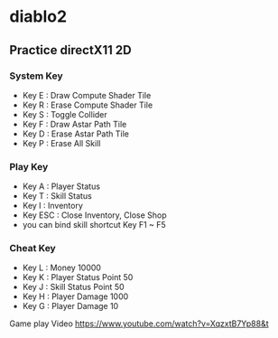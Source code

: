 # diablo2
## Practice directX11 2D
### System Key
- Key E : Draw Compute Shader Tile
- Key R : Erase Compute Shader Tile
- Key S : Toggle Collider
- Key F : Draw Astar Path Tile
- Key D : Erase Astar Path Tile
- Key P : Erase All Skill
### Play Key
- Key A : Player Status
- Key T : Skill Status
- Key I : Inventory
- Key ESC : Close Inventory, Close Shop
- you can bind skill shortcut Key F1 ~ F5
### Cheat Key
- Key L : Money 10000
- Key K : Player Status Point 50
- Key J : Skill Status Point 50
- Key H : Player Damage 1000
- Key G : Player Damage 10

Game play Video
https://www.youtube.com/watch?v=XqzxtB7Yp88&t

